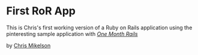 # First RoR App

This is Chris's first working version of a Ruby on Rails application using the pinteresting sample application with [*One Month Rails*](http://onemonthrails.com)

by [Chris Mikelson](http://chrismikelson.com)